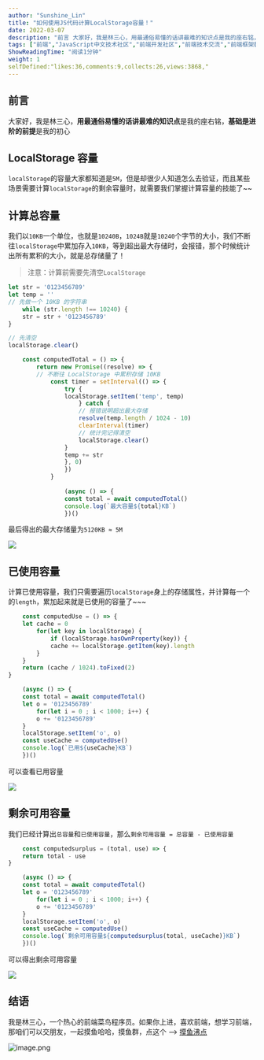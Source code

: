 ```yaml
---
author: "Sunshine_Lin"
title: "如何使用JS代码计算LocalStorage容量！"
date: 2022-03-07
description: "前言 大家好，我是林三心，用最通俗易懂的话讲最难的知识点是我的座右铭，基础是进阶的前提是我的初心 LocalStorage 容量 localStorage的容量大家都知道是5M，但是却很少人知道怎么去"
tags: ["前端","JavaScript中文技术社区","前端开发社区","前端技术交流","前端框架教程","JavaScript 学习资源","CSS 技巧与最佳实践","HTML5 最新动态","前端工程师职业发展","开源前端项目","前端技术趋势"]
ShowReadingTime: "阅读1分钟"
weight: 1
selfDefined:"likes:36,comments:9,collects:26,views:3868,"
---
```

前言
--

大家好，我是林三心，**用最通俗易懂的话讲最难的知识点**是我的座右铭，**基础是进阶的前提**是我的初心

LocalStorage 容量
---------------

`localStorage`的容量大家都知道是`5M`，但是却很少人知道怎么去验证，而且某些场景需要计算`localStorage`的剩余容量时，就需要我们掌握计算容量的技能了~~

计算总容量
-----

我们以`10KB`一个单位，也就是`10240B`，`1024B`就是`10240`个字节的大小，我们不断往`localStorage`中累加存入`10KB`，等到超出最大存储时，会报错，那个时候统计出所有累积的大小，就是总存储量了！

> 注意：计算前需要先清空`LocalStorage`

```js
let str = '0123456789'
let temp = ''
// 先做一个 10KB 的字符串
    while (str.length !== 10240) {
    str = str + '0123456789'
}

// 先清空
localStorage.clear()

    const computedTotal = () => {
        return new Promise((resolve) => {
        // 不断往 LocalStorage 中累积存储 10KB
            const timer = setInterval(() => {
                try {
                localStorage.setItem('temp', temp)
                    } catch {
                    // 报错说明超出最大存储
                    resolve(temp.length / 1024 - 10)
                    clearInterval(timer)
                    // 统计完记得清空
                    localStorage.clear()
                }
                temp += str
                }, 0)
                })
            }
            
                (async () => {
                const total = await computedTotal()
                console.log(`最大容量${total}KB`)
                })()
```

最后得出的最大存储量为`5120KB ≈ 5M`

![](/images/jueJin/509e55654b2c43c.png)

已使用容量
-----

计算已使用容量，我们只需要遍历`localStorage`身上的存储属性，并计算每一个的`length`，累加起来就是已使用的容量了~~~

```js
    const computedUse = () => {
    let cache = 0
        for(let key in localStorage) {
            if (localStorage.hasOwnProperty(key)) {
            cache += localStorage.getItem(key).length
        }
    }
    return (cache / 1024).toFixed(2)
}

    (async () => {
    const total = await computedTotal()
    let o = '0123456789'
        for(let i = 0 ; i < 1000; i++) {
        o += '0123456789'
    }
    localStorage.setItem('o', o)
    const useCache = computedUse()
    console.log(`已用${useCache}KB`)
    })()
```

可以查看已用容量

![](/images/jueJin/5f2f45a8520748f.png)

剩余可用容量
------

我们已经计算出`总容量`和`已使用容量`，那么`剩余可用容量 = 总容量 - 已使用容量`

```js
    const computedsurplus = (total, use) => {
    return total - use
}

    (async () => {
    const total = await computedTotal()
    let o = '0123456789'
        for(let i = 0 ; i < 1000; i++) {
        o += '0123456789'
    }
    localStorage.setItem('o', o)
    const useCache = computedUse()
    console.log(`剩余可用容量${computedsurplus(total, useCache)}KB`)
    })()
```

可以得出剩余可用容量

![](/images/jueJin/d3f35d127a37425.png)

结语
--

我是林三心，一个热心的前端菜鸟程序员。如果你上进，喜欢前端，想学习前端，那咱们可以交朋友，一起摸鱼哈哈，摸鱼群，点这个 --> [摸鱼沸点](https://juejin.cn/pin/7035153948126216206 "https://juejin.cn/pin/7035153948126216206")

![image.png](/images/jueJin/77d684c40acf4c4.png)
